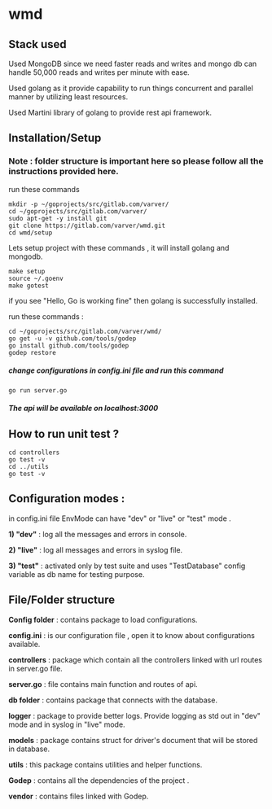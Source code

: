 # wmd

## Stack used
Used MongoDB since we need faster reads and writes and mongo db can handle 50,000 reads and writes per minute with ease.

Used golang as it provide capability to run things concurrent and parallel manner by utilizing least resources.

Used Martini library of golang to provide rest api framework.


## Installation/Setup
### Note : folder structure is important here so please follow all the instructions provided here.

run these commands
~~~
mkdir -p ~/goprojects/src/gitlab.com/varver/
cd ~/goprojects/src/gitlab.com/varver/
sudo apt-get -y install git
git clone https://gitlab.com/varver/wmd.git
cd wmd/setup
~~~

Lets setup project with these commands , it will install golang and mongodb.
~~~
make setup
source ~/.goenv
make gotest
~~~

if you see "Hello, Go is working fine" then golang is successfully installed.

run these commands :
~~~
cd ~/goprojects/src/gitlab.com/varver/wmd/
go get -u -v github.com/tools/godep
go install github.com/tools/godep
godep restore
~~~

##### change configurations in config.ini file and run this command
~~~
go run server.go
~~~

##### The api will be available on localhost:3000

## How to run unit test ?
~~~
cd controllers
go test -v
cd ../utils
go test -v  
~~~


## Configuration modes :
in config.ini file EnvMode can have "dev" or "live" or "test" mode .

**1) "dev"** : log all the messages and errors in console.

**2) "live"** : log all messages and errors in syslog file.

**3) "test"** : activated only by test suite and uses "TestDatabase" config variable as db name for testing purpose.


## File/Folder structure
**Config folder** : contains package to load configurations.

**config.ini** : is our configuration file , open it to know about configurations available.

**controllers** : package which contain all the controllers linked with url routes in server.go file.

**server.go** : file contains main function and routes of api.

**db folder** : contains package that connects with the database.

**logger** : package to provide better logs. Provide logging as std out in "dev" mode and in syslog in "live" mode.

**models** : package contains struct for driver's document that will be stored in database.

**utils** : this package contains utilities and helper functions.

**Godep** : contains all the dependencies of the project .

**vendor** : contains files linked with Godep.
